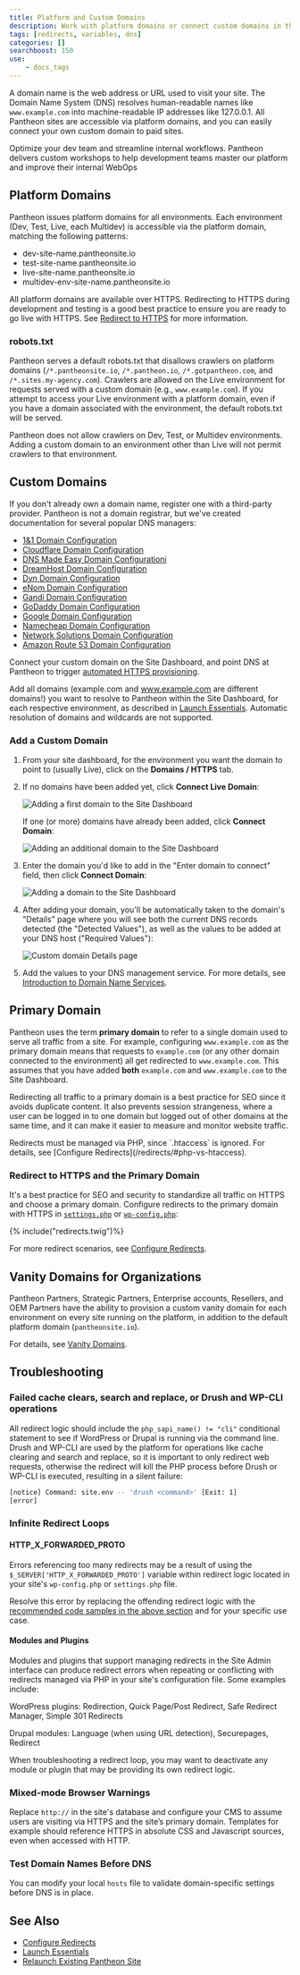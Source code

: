 ```yaml
---
title: Platform and Custom Domains
description: Work with platform domains or connect custom domains in the Site Dashboard, then redirect requests via PHP to standardize traffic on HTTPS and a primary domain.
tags: [redirects, variables, dns]
categories: []
searchboost: 150
use:
    - docs_tags
---
```

A domain name is the web address or URL used to visit your site. The Domain Name System (DNS) resolves human-readable names like `www.example.com` into machine-readable IP addresses like 127.0.0.1. All Pantheon sites are accessible via platform domains, and you can easily connect your own custom domain to paid sites.

<Enablement title="Get WebOps Training" link="https://pantheon.io/agencies/learn-pantheon?docs">

Optimize your dev team and streamline internal workflows. Pantheon delivers custom workshops to help development teams master our platform and improve their internal WebOps

</Enablement>

## Platform Domains
Pantheon issues platform domains for all environments. Each environment (Dev, Test, Live, each Multidev) is accessible via the platform domain, matching the following patterns:

- dev-site-name.pantheonsite.io
- test-site-name.pantheonsite.io
- live-site-name.pantheonsite.io
- multidev-env-site-name.pantheonsite.io

All platform domains are available over HTTPS. Redirecting to HTTPS during development and testing is a good best practice to ensure you are ready to go live with HTTPS. See [Redirect to HTTPS](/redirects/#redirect-to-https) for more information.

### robots.txt
Pantheon serves a default robots.txt that disallows crawlers on platform domains (`/*.pantheonsite.io`, `/*.pantheon.io`, `/*.gotpantheon.com`, and `/*.sites.my-agency.com`). Crawlers are allowed on the Live environment for requests served with a custom domain (e.g., `www.example.com`). If you attempt to access your Live environment with a platform domain, even if you have a domain associated with the environment, the default robots.txt will be served.

Pantheon does not allow crawlers on Dev, Test, or Multidev environments. Adding a custom domain to an environment other than Live will not permit crawlers to that environment.

## Custom Domains
If you don't already own a domain name, register one with a third-party provider. Pantheon is not a domain registrar, but we've created documentation for several popular DNS managers:

<Accordion title="DNS Host-Specific Instructions" id="host-specific2" icon="info-sign">

 - [1&1 Domain Configuration](/1-and-1/)
 - [Cloudflare Domain Configuration](/cloudflare/)
 - [DNS Made Easy Domain Configurationi](/dns-made-easy/)
 - [DreamHost Domain Configuration](/dreamhost/)
 - [Dyn Domain Configuration](/dyn/)
 - [eNom Domain Configuration](/enom/)
 - [Gandi Domain Configuration](/gandi/)
 - [GoDaddy Domain Configuration](/godaddy/)
 - [Google Domain Configuration](/google/)
 - [Namecheap Domain Configuration](/namecheap/)
 - [Network Solutions Domain Configuration](/network-solutions/)
 - [Amazon Route 53 Domain Configuration](/route53/)

</Accordion>

Connect your custom domain on the Site Dashboard, and point DNS at Pantheon to trigger [automated HTTPS provisioning](/https/).


<Partial file="tables/custom-domains-limit.md" />


<Alert title="Note" type="info">

Add all domains (example.com and www.example.com are different domains!) you want to resolve to Pantheon within the Site Dashboard, for each respective environment, as described in [Launch Essentials](/guides/launch/). Automatic resolution of domains and wildcards are not supported.

</Alert>

### Add a Custom Domain

<Partial file="secure-only-tlds.md" />

1. From your site dashboard, for the environment you want the domain to point to (usually Live), click on the <em class="fa fa-home"></em>**Domains / HTTPS** tab.

2. If no domains have been added yet, click **Connect Live Domain**:

    ![Adding a first domain to the Site Dashboard](../images/dashboard/add-first-domain.png)

   If one (or more) domains have already been added, click **Connect Domain**:

    ![Adding an additional domain to the Site Dashboard](../images/dashboard/add-additional-domains.png)

3. Enter the domain you'd like to add in the "Enter domain to connect" field, then click **Connect Domain**:

    ![Adding a domain to the Site Dashboard](../images/dashboard/connect-custom-domain.png)

4. After adding your domain, you'll be automatically taken to the domain's "Details" page where you will see both the current DNS records detected (the "Detected Values"), as well as the values to be added at your DNS host ("Required Values"):

    ![Custom domain Details page](../images/dashboard/details-page.png)

5. Add the values to your DNS management service. For more details, see [Introduction to Domain Name Services](/dns/).

## Primary Domain
Pantheon uses the term **primary domain** to refer to a single domain used to serve all traffic from a site. For example, configuring `www.example.com` as the primary domain means that requests to `example.com` (or any other domain connected to the environment) all get redirected to `www.example.com`. This assumes that you have added **both** `example.com` and `www.example.com` to the Site Dashboard.

Redirecting all traffic to a primary domain is a best practice for SEO since it avoids duplicate content. It also prevents session strangeness, where a user can be logged in to one domain but logged out of other domains at the same time, and it can make it easier to measure and monitor website traffic.

<Alert title="Note" type="info">
Redirects must be managed via PHP, since `.htaccess` is ignored. For details, see [Configure Redirects](/redirects/#php-vs-htaccess).
</Alert>

### Redirect to HTTPS and the Primary Domain
It's a best practice for SEO and security to standardize all traffic on HTTPS and choose a primary domain. Configure redirects to the primary domain with HTTPS in [`settings.php`](/settings-php/) or [`wp-config.php`](/wp-config-php/):

{% include("redirects.twig")%}

For more redirect scenarios, see [Configure Redirects](/redirects).

## Vanity Domains for Organizations
Pantheon Partners, Strategic Partners, Enterprise accounts, Resellers, and OEM Partners have the ability to provision a custom vanity domain for each environment on every site running on the platform, in addition to the default platform domain (`pantheonsite.io`).

For details, see [Vanity Domains](/vanity-domains/).

## Troubleshooting
### Failed cache clears, search and replace, or Drush and WP-CLI operations
All redirect logic should include the `php_sapi_name() != "cli"` conditional statement to see if WordPress or Drupal is running via the command line. Drush and WP-CLI are used by the platform for operations like cache clearing and search and replace, so it is important to only redirect web requests, otherwise the redirect will kill the PHP process before Drush or WP-CLI is executed, resulting in a silent failure:

```bash
[notice] Command: site.env -- 'drush <command>' [Exit: 1]
[error]
```


### Infinite Redirect Loops
#### HTTP_X_FORWARDED_PROTO
Errors referencing too many redirects may be a result of using the ` $_SERVER['HTTP_X_FORWARDED_PROTO']` variable within redirect logic located in your site's `wp-config.php` or `settings.php` file.

Resolve this error by replacing the offending redirect logic with the [recommended code samples in the above section](#redirect-to-https-and-the-primary-domain) and for your specific use case.

#### Modules and Plugins
Modules and plugins that support managing redirects in the Site Admin interface can produce redirect errors when repeating or conflicting with redirects managed via PHP in your site's configuration file. Some examples include:

WordPress plugins: Redirection, Quick Page/Post Redirect, Safe Redirect Manager, Simple 301 Redirects

Drupal modules: Language (when using URL detection), Securepages, Redirect

When troubleshooting a redirect loop, you may want to deactivate any module or plugin that may be providing its own redirect logic.

### Mixed-mode Browser Warnings
Replace `http://` in the site's database and configure your CMS to assume users are visiting via HTTPS and the site’s primary domain. Templates for example should reference HTTPS in absolute CSS and Javascript sources, even when accessed with HTTP.

<Partial file="cname-workaround.md" />

### Test Domain Names Before DNS
You can modify your local `hosts` file to validate domain-specific settings before DNS is in place.

<Partial file="_hosts-file.md" />


## See Also
- [Configure Redirects](/redirects)
- [Launch Essentials](/guides/launch/)
- [Relaunch Existing Pantheon Site](/relaunch/)
